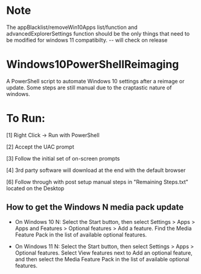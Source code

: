 # Note
The appBlacklist/removeWin10Apps list/function and advancedExplorerSettings function should be the only things that need to be modified for windows 11 compatibilty. -- will check on release

# Windows10PowerShellReimaging
A PowerShell script to automate Windows 10 settings after a reimage or update. Some steps are still manual due to the craptastic nature of windows.

# To Run:

[1] Right Click -> Run with PowerShell

[2] Accept the UAC prompt

[3] Follow the initial set of on-screen prompts

[4] 3rd party software will download at the end with the default browser
  
[6] Follow through with post setup manual steps in "Remaining Steps.txt" located on the Desktop

## How to get the Windows N media pack update
- On Windows 10 N: Select the Start button, then select Settings > Apps > Apps and Features > Optional features > Add a feature. Find the Media Feature Pack in the list of available optional features.

- On Windows 11 N: Select the Start button, then select Settings > Apps > Optional features. Select View features next to Add an optional feature, and then select the Media Feature Pack in the list of available optional features.
